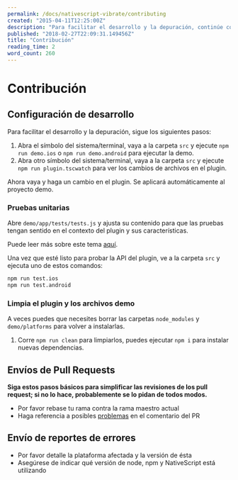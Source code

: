 ```yaml
---
permalink: /docs/nativescript-vibrate/contributing
created: "2015-04-11T12:25:00Z"
description: "Para facilitar el desarrollo y la depuración, continúe con los siguientes pasos."
published: "2018-02-27T22:09:31.149456Z"
title: "Contribución"
reading_time: 2
word_count: 260
---
```


<Canonical />

# Contribución

## Configuración de desarrollo

Para facilitar el desarrollo y la depuración, sigue los siguientes pasos:

1. Abra el símbolo del sistema/terminal, vaya a la carpeta `src` y ejecute `npm run demo.ios` o `npm run demo.android` para ejecutar la demo.
2. Abra otro símbolo del sistema/terminal, vaya a la carpeta `src` y ejecute `npm run plugin.tscwatch` para ver los cambios de archivos en el plugin.

Ahora vaya y haga un cambio en el plugin. Se aplicará automáticamente al proyecto demo.

### Pruebas unitarias
Abre `demo/app/tests/tests.js` y ajusta su contenido para que las pruebas tengan sentido en el contexto del plugin y sus características.

Puede leer más sobre este tema [aquí](https://docs.nativescript.org/tooling/testing).

Una vez que esté listo para probar la API del plugin, ve a la carpeta `src` y ejecuta uno de estos comandos:

```bash
npm run test.ios
npm run test.android
```

### Limpia el plugin y los archivos demo

A veces puedes que necesites borrar las carpetas `node_modules` y `demo/platforms` para volver a instalarlas.

1. Corre `npm run clean` para limpiarlos, puedes ejecutar `npm i` para instalar nuevas dependencias.

## Envíos de Pull Requests

**Siga estos pasos básicos para simplificar las revisiones de los pull request; si no lo hace, probablemente se lo pidan de todos modos.**

* Por favor rebase tu rama contra la rama maestro actual
* Haga referencia a posibles [problemas](https://github.com/bazzite/nativescript-vibrate/issues) en el comentario del PR

## Envío de reportes de errores

* Por favor detalle la plataforma afectada y la versión de ésta
* Asegúrese de indicar qué versión de node, npm y NativeScript está utilizando
